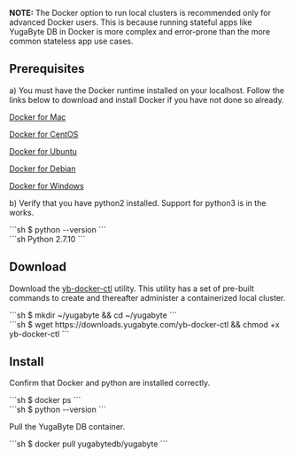 **NOTE:**
The Docker option to run local clusters is recommended only for advanced Docker users. This is because running stateful apps like YugaByte DB in Docker is more complex and error-prone than the more common stateless app use cases.

## Prerequisites

a) You must have the Docker runtime installed on your localhost. Follow the links below to download and install Docker if you have not done so already.

<i class="fab fa-apple" aria-hidden="true"></i> [Docker for Mac](https://store.docker.com/editions/community/docker-ce-desktop-mac) 

<i class="fab fa-centos"></i> [Docker for CentOS](https://store.docker.com/editions/community/docker-ce-server-centos) 

<i class="fab fa-ubuntu"></i> [Docker for Ubuntu](https://store.docker.com/editions/community/docker-ce-server-ubuntu) 

<i class="icon-debian"></i> [Docker for Debian](https://store.docker.com/editions/community/docker-ce-server-debian) 

<i class="fab fa-windows" aria-hidden="true"></i> [Docker for Windows](https://store.docker.com/editions/community/docker-ce-desktop-windows) 

b) Verify that you have python2 installed. Support for python3 is in the works.
<div class='copy separator-dollar'>
```sh
$ python --version
```
</div>
```sh
Python 2.7.10
```

## Download

Download the [yb-docker-ctl](../../admin/yb-docker-ctl/) utility. This utility has a set of pre-built commands to create and thereafter administer a containerized local cluster. 
<div class='copy separator-dollar'>
```sh
$ mkdir ~/yugabyte && cd ~/yugabyte
```
</div>
<div class='copy separator-dollar'>
```sh
$ wget https://downloads.yugabyte.com/yb-docker-ctl && chmod +x yb-docker-ctl
```
</div>

## Install

Confirm that Docker and python are installed correctly.
<div class='copy separator-dollar'>
```sh
$ docker ps
```
</div>
<div class='copy separator-dollar'>
```sh
$ python --version
```
</div>

Pull the YugaByte DB container.
<div class='copy separator-dollar'>
```sh
$ docker pull yugabytedb/yugabyte
```
</div>
